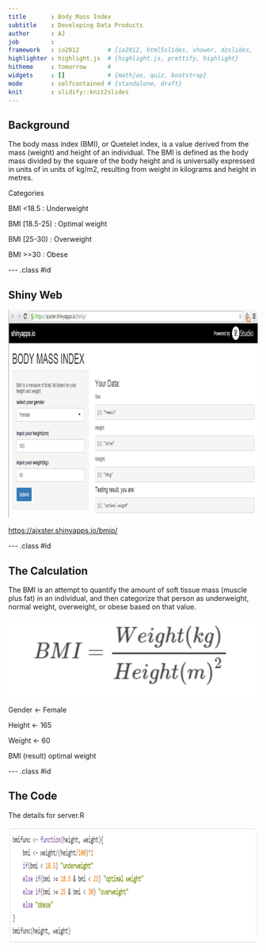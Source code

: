 ```yaml
---
title       : Body Mass Index
subtitle    : Developing Data Products
author      : AJ
job         : 
framework   : io2012        # {io2012, html5slides, shower, dzslides, ...}
highlighter : highlight.js  # {highlight.js, prettify, highlight}
hitheme     : tomorrow      # 
widgets     : []            # {mathjax, quiz, bootstrap}
mode        : selfcontained # {standalone, draft}
knit        : slidify::knit2slides
---
```


## Background

The body mass index (BMI), or Quetelet index, is a value derived from the mass (weight) and height of an individual. The BMI is defined as the body mass divided by the square of the body height and is universally expressed in units of in units of kg/m2, resulting from weight in kilograms and height in metres.

Categories

BMI <18.5 : Underweight

BMI [18.5-25) : Optimal weight

BMI [25-30) : Overweight

BMI >=30 : Obese

--- .class #id 

## Shiny Web

<div style='text-align: center;'>
    <img height='420' src='./assets/img/shiny.png' />
</div>

https://ajxster.shinyapps.io/bmip/

--- .class #id 

## The Calculation

The BMI is an attempt to quantify the amount of soft tissue mass (muscle plus fat) in an individual, and then categorize that person as underweight, normal weight, overweight, or obese based on that value.

<div style='text-align: center;'>
    <img height='160' src='./assets/img/calc.png' />
</div>

Gender <- Female

Height <- 165

Weight <- 60

BMI (result) optimal weight

--- .class #id 


## The Code

The details for server.R

<div style='text-align: center;'>
    <img height='240' src='./assets/img/code.png' />
</div>




